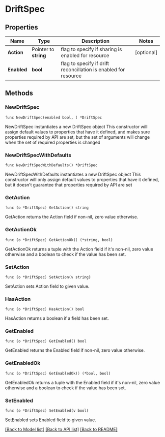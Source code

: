 # DriftSpec

## Properties

Name | Type | Description | Notes
------------ | ------------- | ------------- | -------------
**Action** | Pointer to **string** | flag to specify if sharing is enabled for resource | [optional] 
**Enabled** | **bool** | flag to specify if drift reconcillation is enabled for resource | 

## Methods

### NewDriftSpec

`func NewDriftSpec(enabled bool, ) *DriftSpec`

NewDriftSpec instantiates a new DriftSpec object
This constructor will assign default values to properties that have it defined,
and makes sure properties required by API are set, but the set of arguments
will change when the set of required properties is changed

### NewDriftSpecWithDefaults

`func NewDriftSpecWithDefaults() *DriftSpec`

NewDriftSpecWithDefaults instantiates a new DriftSpec object
This constructor will only assign default values to properties that have it defined,
but it doesn't guarantee that properties required by API are set

### GetAction

`func (o *DriftSpec) GetAction() string`

GetAction returns the Action field if non-nil, zero value otherwise.

### GetActionOk

`func (o *DriftSpec) GetActionOk() (*string, bool)`

GetActionOk returns a tuple with the Action field if it's non-nil, zero value otherwise
and a boolean to check if the value has been set.

### SetAction

`func (o *DriftSpec) SetAction(v string)`

SetAction sets Action field to given value.

### HasAction

`func (o *DriftSpec) HasAction() bool`

HasAction returns a boolean if a field has been set.

### GetEnabled

`func (o *DriftSpec) GetEnabled() bool`

GetEnabled returns the Enabled field if non-nil, zero value otherwise.

### GetEnabledOk

`func (o *DriftSpec) GetEnabledOk() (*bool, bool)`

GetEnabledOk returns a tuple with the Enabled field if it's non-nil, zero value otherwise
and a boolean to check if the value has been set.

### SetEnabled

`func (o *DriftSpec) SetEnabled(v bool)`

SetEnabled sets Enabled field to given value.



[[Back to Model list]](../README.md#documentation-for-models) [[Back to API list]](../README.md#documentation-for-api-endpoints) [[Back to README]](../README.md)


